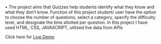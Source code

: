 
• The project aims that Quizzes help students identify what they know and what they don’t know.
Function of this project student/ user have the option to choose the number of questions, select a category, specify
the difficulty level, and designate the time allotted per question.
In this project I have used HTML, CSS, JAVASCRIPT, utilized live data from APIs

Click here for
[Live Demo](https://surajkumar223.github.io/Quiz-App/)
